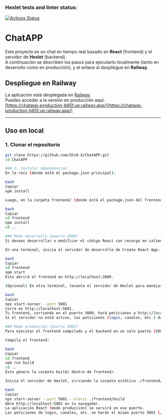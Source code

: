 ### Hexlet tests and linter status:
[![Actions Status](https://github.com/Shi0-X/fullstack-javascript-project-139/actions/workflows/hexlet-check.yml/badge.svg)](https://github.com/Shi0-X/fullstack-javascript-project-139/actions)

# ChatAPP

Este proyecto es un chat en tiempo real basado en **React** (frontend) y el servidor de **Hexlet** (backend).  
A continuación se describen los pasos para ejecutarlo localmente (tanto en desarrollo como en producción), y el enlace al despliegue en **Railway**.

## Despliegue en Railway

La aplicación está desplegada en [Railway](https://railway.app/).  
Puedes acceder a la versión en producción aquí:  
[https://chatapp-production-b85f.up.railway.app/](https://chatapp-production-b85f.up.railway.app/)

---

## Uso en local

### 1. Clonar el repositorio
```bash
git clone https://github.com/Shi0-X/ChatAPP.git
cd ChatAPP

### 2. Instalar dependencias
En la raíz (donde está el package.json principal):

bash
Copiar
npm install

Luego, en la carpeta frontend/ (donde está el package.json del frontend):

bash
Copiar
cd frontend
npm install
cd ..

### Modo desarrollo (puerto 3000)
Si deseas desarrollar o modificar el código React con recarga en caliente:

En una terminal, inicia el servidor de desarrollo de Create React App:

bash
Copiar
cd frontend
npm start
Esto abrirá el frontend en http://localhost:3000.

(Opcional) En otra terminal, levanta el servidor de Hexlet para manejar las peticiones reales:

bash
Copiar
npx start-server --port 5001
Corre en http://localhost:5001.
Tu frontend, corriendo en el puerto 3000, hará peticiones a http://localhost:5001/api/v1/... (ver api.js).
Si el servidor no está activo, las peticiones (login, canales, etc.) darán errores de red.

### Modo producción (puerto 5001)
Para ejecutar el frontend compilado y el backend en un solo puerto (5001):

Compila el frontend:

bash
Copiar
cd frontend
npm run build
cd ..
Esto genera la carpeta build/ dentro de frontend/.

Inicia el servidor de Hexlet, sirviendo la carpeta estática ./frontend/build:

bash
Copiar
npx start-server --port 5001 --static ./frontend/build
Abre http://localhost:5001 en tu navegador.
La aplicación React (modo producción) se servirá en ese puerto.
Las peticiones de login, canales, etc. se harán al mismo puerto 5001 (/api/v1/...).
